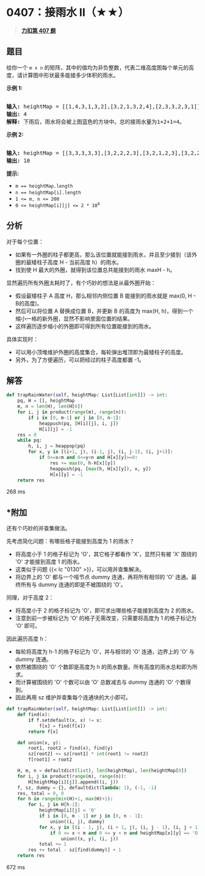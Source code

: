# 0407：接雨水 II（★★）


> <u>**[力扣第 407 题](https://leetcode.cn/problems/trapping-rain-water-ii/)**</u>

## 题目

<p>给你一个 <code>m x n</code> 的矩阵，其中的值均为非负整数，代表二维高度图每个单元的高度，请计算图中形状最多能接多少体积的雨水。</p>



<p><strong>示例 1:</strong></p>

<p><img alt="" src="https://assets.leetcode.com/uploads/2021/04/08/trap1-3d.jpg" /></p>

<pre>
<strong>输入:</strong> heightMap = [[1,4,3,1,3,2],[3,2,1,3,2,4],[2,3,3,2,3,1]]
<strong>输出:</strong> 4
<strong>解释:</strong> 下雨后，雨水将会被上图蓝色的方块中。总的接雨水量为1+2+1=4。
</pre>

<p><strong>示例 2:</strong></p>

<p><img alt="" src="https://assets.leetcode.com/uploads/2021/04/08/trap2-3d.jpg" /></p>

<pre>
<strong>输入:</strong> heightMap = [[3,3,3,3,3],[3,2,2,2,3],[3,2,1,2,3],[3,2,2,2,3],[3,3,3,3,3]]
<strong>输出:</strong> 10
</pre>



<p><strong>提示:</strong></p>

<ul>
<li><code>m == heightMap.length</code></li>
<li><code>n == heightMap[i].length</code></li>
<li><code>1 &lt;= m, n &lt;= 200</code></li>
<li><code>0 &lt;= heightMap[i][j] &lt;= 2 * 10<sup>4</sup></code></li>
</ul>




## 分析

对于每个位置：
- 如果有一外圈的柱子都更高，那么该位置就能接到雨水，并且至少接到（该外圈的最矮柱子高度 H - 当前高度 h）的雨水。
- 找到使 H 最大的外圈，就得到该位置总共能接到的雨水 maxH - h。

显然遍历所有外圈太耗时了，有个巧妙的想法是从最外圈开始：
- 假设最矮柱子 A 高度 H，那么相邻内侧位置 B 能接到的雨水就是 max(0, H - B的高度)。
- 然后可以将位置 A 替换成位置 B，并更新 B 的高度为 max(H, h)，得到一个缩小一格的新外圈，显然不影响里面位置的结果。
- 这样遍历逐步缩小的外圈即可得到所有位置能接到的雨水。

具体实现时：
- 可以用小顶堆维护外圈的高度集合，每轮弹出堆顶即为最矮柱子的高度。
- 另外，为了方便遍历，可以把经过的柱子高度都置 -1。

## 解答

```python
def trapRainWater(self, heightMap: List[List[int]]) -> int:
    pq, H = [], heightMap
    m, n = len(H), len(H[0])
    for i, j in product(range(m), range(n)):
        if i in [0, m-1] or j in [0, n-1]:
            heappush(pq, [H[i][j], i, j])
            H[i][j] = -1
    res = 0
    while pq:
        h, i, j = heappop(pq)
        for x, y in [(i+1, j), (i-1, j), (i, j-1), (i, j+1)]:
            if 0<=x<m and 0<=y<n and H[x][y]>=0:
                res += max(0, h-H[x][y])
                heappush(pq, [max(h, H[x][y]), x, y])
                H[x][y] = -1
    return res
```
268 ms

## *附加

还有个巧妙的并查集做法。

先考虑简化问题：有哪些格子能接到高度为 1 的雨水？
- 将高度小于 1 的格子标记为 'O'，其它格子都看作 'X'，显然只有被 'X' 围绕的 'O' 才能接到高度 1 的雨水。
- 这类似于问题 {{< lc "0130" >}}，可以用并查集解决。
- 将边界上的 'O' 都与一个哑节点 dummy 连通，再将所有相邻的 'O' 连通。最终所有与 dummy 连通的即是不被围绕的 'O'。

同理，对于高度 2：
- 将高度小于 2 的格子标记为 'O'，即可求出哪些格子能接到高度为 2 的雨水。
- 注意到前一步被标记为 'O' 的格子无需改变，只需要将高度为 1 的格子标记为 'O' 即可。

因此遍历高度 h：
- 每轮将高度为 h-1 的格子标记为 'O'，并与相邻的 'O' 连通，边界上的 'O' 与 dummy 连通。
- 依然被围绕的 'O' 个数即是高度为 h 的雨水数量。所有高度的雨水总和即为所求。
- 而计算被围绕的 'O' 个数可以由 'O' 总数减去与 dummy 连通的 'O' 个数得到。
- 因此再用 sz 维护并查集每个连通块的大小即可。

```python
def trapRainWater(self, heightMap: List[List[int]]) -> int:
    def find(x):
        if f.setdefault(x, x) != x:
            f[x] = find(f[x])
        return f[x]

    def union(x, y):
        root1, root2 = find(x), find(y)
        sz[root2] += sz[root1] * int(root1 != root2)
        f[root1] = root2

    H, m, n = defaultdict(list), len(heightMap), len(heightMap[0])
    for i, j in product(range(m), range(n)):
        H[heightMap[i][j]].append((i, j))
    f, sz, dummy = {}, defaultdict(lambda: 1), (-1, -1)
    res, total = 0, 0
    for h in range(min(H)+1, max(H)+1):
        for i, j in H[h-1]:
            heightMap[i][j] = 'O'
            if i in [0, m - 1] or j in [0, n - 1]:
                union((i, j), dummy)
            for x, y in [(i - 1, j), (i + 1, j), (i, j - 1), (i, j + 1)]:
                if 0 <= x < m and 0 <= y < n and heightMap[x][y] == 'O':
                    union((x, y), (i, j))
            total += 1
        res += total - sz[find(dummy)] + 1
    return res
```
672 ms

